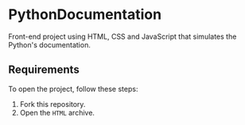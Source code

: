 # PythonDocumentation

Front-end project using HTML, CSS and JavaScript that simulates the Python's documentation.

## Requirements

To open the project, follow these steps:

1. Fork this repository.
2. Open the `HTML` archive.
